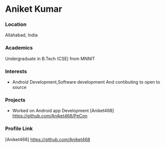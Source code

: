 # Aniket Kumar

### Location

Allahabad, India

### Academics

Undergraduate in B.Tech (CSE) from MNNIT

### Interests

- Android Development,Software developmwnt And contibuting to open to source 

### Projects

- Worked on Android app Development 
[Aniket468] https://github.com/Aniket468/PeCon

### Profile Link

[Aniket468] https://github.com/Aniket468
